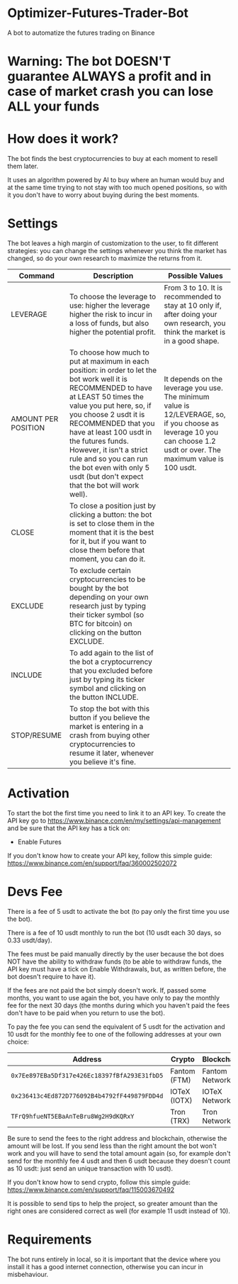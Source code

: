 # Optimizer-Futures-Trader-Bot
A bot to automatize the futures trading on Binance
# Warning: The bot DOESN'T guarantee ALWAYS a profit and in case of market crash you can lose ALL your funds
# How does it work?
The bot finds the best cryptocurrencies to buy at each moment to resell them later. 

It uses an algorithm powered by AI to buy where an human would buy and at the same time trying to not stay with too much opened positions, so with it you don't have to worry about buying during the best moments.
# Settings
The bot leaves a high margin of customization to the user, to fit different strategies: you can change the settings whenever you think the market has changed, so do your own research to maximize the returns from it.


| Command  | Description | Possible Values |
| ------------- | ------------- | ------------- |
| LEVERAGE | To choose the leverage to use: higher the leverage higher the risk to incur in a loss of funds, but also higher the potential profit. | From 3 to 10. It is recommended to stay at 10 only if, after doing your own research, you think the market is in a good shape. |
| AMOUNT PER POSITION | To choose how much to put at maximum in each position: in order to let the bot work well it is RECOMMENDED to have at LEAST 50 times the value you put here, so, if you choose 2 usdt it is RECOMMENDED that you have at least 100 usdt in the futures funds. However, it isn't a strict rule and so you can run the bot even with only 5 usdt (but don't expect that the bot will work well). | It depends on the leverage you use. The minimum value is 12/LEVERAGE, so, if you choose as leverage 10 you can choose 1.2 usdt or over. The maximum value is 100 usdt. |
| CLOSE | To close a position just by clicking a button: the bot is set to close them in the moment that it is the best for it, but if you want to close them before that moment, you can do it. | |
| EXCLUDE | To exclude certain cryptocurrencies to be bought by the bot depending on your own research just by typing their ticker symbol (so BTC for bitcoin) on clicking on the button EXCLUDE. | |
| INCLUDE | To add again to the list of the bot a cryptocurrency that you excluded before just by typing its ticker symbol and clicking on the button INCLUDE. | |
| STOP/RESUME | To stop the bot with this button if you believe the market is entering in a crash from buying other cryptocurrencies to resume it later, whenever you believe it's fine. | |

# Activation
To start the bot the first time you need to link it to an API key.
To create the API key go to https://www.binance.com/en/my/settings/api-management and be sure that the API key has a tick on: 
- Enable Futures

If you don't know how to create your API key, follow this simple guide: https://www.binance.com/en/support/faq/360002502072

# Devs Fee
There is a fee of 5 usdt to activate the bot (to pay only the first time you use the bot).

There is a fee of 10 usdt monthly to run the bot (10 usdt each 30 days, so 0.33 usdt/day).

The fees must be paid manually directly by the user because the bot does NOT have the ability to withdraw funds (to be able to withdraw funds, the API key must have a tick on Enable Withdrawals, but, as written before, the bot doesn't require to have it).

If the fees are not paid the bot simply doesn't work. If, passed some months, you want to use again the bot, you have only to pay the monthly fee for the next 30 days (the months during which you haven't paid the fees don't have to be paid when you return to use the bot).

To pay the fee you can send the equivalent of 5 usdt for the activation and 10 usdt for the monthly fee to one of the following addresses at your own choice:

| Address  | Crypto | Blockchain |
| ------------- | ------------- | ---------- |
| ```0x7Ee897EBa5Df317e426Ec18397fBfA293E31fbD5```  | Fantom (FTM)  | Fantom Network |
| ```0x236413c4Ed872D776092B4b4792fF449879FDD4d```  | IOTeX (IOTX)  | IOTeX Network |
| ```TFrQ9hfueNT5EBaAnTeBru8Wg2H9dKQRxY``` | Tron (TRX) | Tron Network |

Be sure to send the fees to the right address and blockchain, otherwise the amount will be lost. If you send less than the right amount the bot won't work and you will have to send the total amount again (so, for example don't send for the monthly fee 4 usdt and then 6 usdt because they doesn't count as 10 usdt: just send an unique transaction with 10 usdt).

If you don't know how to send crypto, follow this simple guide: https://www.binance.com/en/support/faq/115003670492

It is possible to send tips to help the project, so greater amount than the right ones are considered correct as well (for example 11 usdt instead of 10).

# Requirements

The bot runs entirely in local, so it is important that the device where you install it has a good internet connection, otherwise you can incur in misbehaviour.

